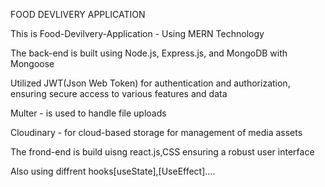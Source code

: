 FOOD DEVLIVERY APPLICATION


This is Food-Devilvery-Application - Using MERN Technology

The back-end is built using Node.js, Express.js, and MongoDB with Mongoose

Utilized JWT(Json Web Token) for authentication and authorization, ensuring secure access to
various features and data

Multer - is used to handle file uploads

Cloudinary - for cloud-based storage for management of media assets

The frond-end is build uisng react.js,CSS ensuring a robust user interface

Also using diffrent hooks[useState],[UseEffect]....
